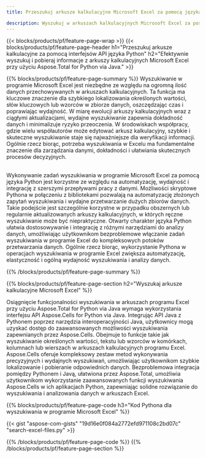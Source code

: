 ```yaml
---
title: Przeszukuj arkusze kalkulacyjne Microsoft Excel za pomocą języka Python 

description: Wyszukuj w arkuszach kalkulacyjnych Microsoft Excel za pośrednictwem aplikacji w języku Python. Przeszukuj arkusze online za pośrednictwem aplikacji.
---
```


{{< blocks/products/pf/feature-page-wrap >}}
{{< blocks/products/pf/feature-page-header h1="Przeszukuj arkusze kalkulacyjne za pomocą interfejsów API języka Python" h2="Efektywnie wyszukuj i pobieraj informacje z arkuszy kalkulacyjnych Microsoft Excel przy użyciu Aspose.Total for Python via Java." >}}

{{% blocks/products/pf/feature-page-summary %}}
Wyszukiwanie w programie Microsoft Excel jest niezbędne ze względu na ogromną ilość danych przechowywanych w arkuszach kalkulacyjnych. Ta funkcja ma kluczowe znaczenie dla szybkiego lokalizowania określonych wartości, słów kluczowych lub wzorców w zbiorze danych, oszczędzając czas i poprawiając wydajność. W miarę ewolucji arkuszy kalkulacyjnych wraz z ciągłymi aktualizacjami, wydajne wyszukiwanie zapewnia dokładność danych i minimalizuje ryzyko przeoczenia. W środowiskach współpracy, gdzie wielu współautorów może edytować arkusz kalkulacyjny, szybkie i skuteczne wyszukiwanie staje się najważniejsze dla weryfikacji informacji. Ogólnie rzecz biorąc, potrzeba wyszukiwania w Excelu ma fundamentalne znaczenie dla zarządzania danymi, dokładności i ułatwiania skutecznych procesów decyzyjnych.<br /><br />

Wykonywanie zadań wyszukiwania w programie Microsoft Excel za pomocą języka Python jest korzystne ze względu na automatyzację, wydajność i integrację z szerszymi przepływami pracy z danymi. Możliwości skryptowe Pythona w połączeniu z bibliotekami pozwalają na automatyzację złożonych zapytań wyszukiwania i wydajne przetwarzanie dużych zbiorów danych. Takie podejście jest szczególnie korzystne w przypadku obszernych lub regularnie aktualizowanych arkuszy kalkulacyjnych, w których ręczne wyszukiwanie może być niepraktyczne. Otwarty charakter języka Python ułatwia dostosowywanie i integrację z różnymi narzędziami do analizy danych, umożliwiając użytkownikom bezproblemowe włączanie zadań wyszukiwania w programie Excel do kompleksowych potoków przetwarzania danych. Ogólnie rzecz biorąc, wykorzystanie Pythona w operacjach wyszukiwania w programie Excel zwiększa automatyzację, elastyczność i ogólną wydajność wyszukiwania i analizy danych.

{{% /blocks/products/pf/feature-page-summary  %}}

{{% blocks/products/pf/feature-page-section  h2="Wyszukaj arkusze kalkulacyjne Microsoft Excel" %}}

Osiągnięcie funkcjonalności wyszukiwania w arkuszach programu Excel przy użyciu Aspose.Total for Python via Java wymaga wykorzystania interfejsu API Aspose.Cells for Python via Java. Integrując API Java z Pythonem poprzez narzędzia interoperacyjności Java, użytkownicy mogą uzyskać dostęp do zaawansowanych możliwości wyszukiwania zapewnianych przez Aspose.Cells. Obejmuje to funkcje takie jak wyszukiwanie określonych wartości, tekstu lub wzorców w komórkach, kolumnach lub wierszach w arkuszach kalkulacyjnych programu Excel. Aspose.Cells oferuje kompleksowy zestaw metod wykonywania precyzyjnych i wydajnych wyszukiwań, umożliwiając użytkownikom szybkie lokalizowanie i pobieranie odpowiednich danych. Bezproblemowa integracja pomiędzy Pythonem i Javą, ułatwiona przez Aspose.Total, umożliwia użytkownikom wykorzystanie zaawansowanych funkcji wyszukiwania Aspose.Cells w ich aplikacjach Python, zapewniając solidne rozwiązanie do wyszukiwania i analizowania danych w arkuszach Excel.

{{% blocks/products/pf/feature-page-code h3="Kod Pythona dla wyszukiwania w programie Microsoft Excel" %}}

{{< gist "aspose-com-gists" "19d16e0f084a2772efd971108c2bd07c" "search-excel-files.py" >}}

{{% /blocks/products/pf/feature-page-code  %}}
{{% /blocks/products/pf/feature-page-section %}}